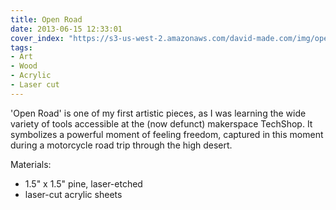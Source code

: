 ```yaml
---
title: Open Road
date: 2013-06-15 12:33:01
cover_index: "https://s3-us-west-2.amazonaws.com/david-made.com/img/open_road_true_450_450.jpg"
tags:
- Art
- Wood
- Acrylic
- Laser cut
---
```


'Open Road' is one of my first artistic pieces, as I was learning the wide variety of tools accessible at the (now defunct) makerspace TechShop. It symbolizes a powerful moment of feeling freedom, captured in this moment during a motorcycle road trip through the high desert.

Materials:
- 1.5" x 1.5" pine, laser-etched
- laser-cut acrylic sheets

&nbsp;
